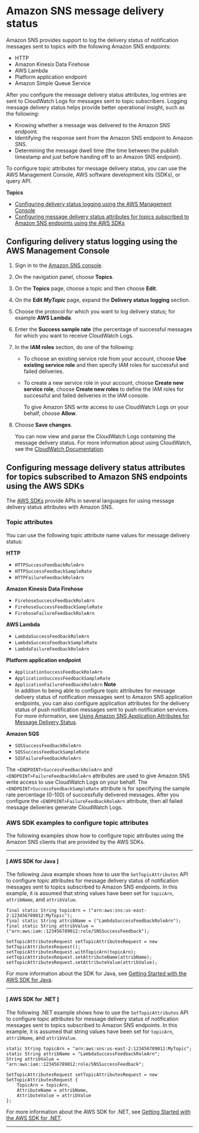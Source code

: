 # Amazon SNS message delivery status<a name="sns-topic-attributes"></a>

Amazon SNS provides support to log the delivery status of notification messages sent to topics with the following Amazon SNS endpoints: 
+ HTTP
+ Amazon Kinesis Data Firehose
+ AWS Lambda
+ Platform application endpoint
+ Amazon Simple Queue Service

After you configure the message delivery status attributes, log entries are sent to CloudWatch Logs for messages sent to topic subscribers\. Logging message delivery status helps provide better operational insight, such as the following: 
+ Knowing whether a message was delivered to the Amazon SNS endpoint\.
+ Identifying the response sent from the Amazon SNS endpoint to Amazon SNS\.
+ Determining the message dwell time \(the time between the publish timestamp and just before handing off to an Amazon SNS endpoint\)\.

 To configure topic attributes for message delivery status, you can use the AWS Management Console, AWS software development kits \(SDKs\), or query API\. 

**Topics**
+ [Configuring delivery status logging using the AWS Management Console](#topics-attrib)
+ [Configuring message delivery status attributes for topics subscribed to Amazon SNS endpoints using the AWS SDKs](#msg-status-sdk)

## Configuring delivery status logging using the AWS Management Console<a name="topics-attrib"></a>

1. Sign in to the [Amazon SNS console](https://console.aws.amazon.com/sns/home)\.

1. On the navigation panel, choose **Topics**\.

1. On the **Topics** page, choose a topic and then choose **Edit**\.

1. On the **Edit *MyTopic*** page, expand the **Delivery status logging** section\.

1. Choose the protocol for which you want to log delivery status; for example **AWS Lambda**\.

1. Enter the **Success sample rate** \(the percentage of successful messages for which you want to receive CloudWatch Logs\.

1. In the **IAM roles** section, do one of the following:
   + To choose an existing service role from your account, choose **Use existing service role** and then specify IAM roles for successful and failed deliveries\.
   + To create a new service role in your account, choose **Create new service role**, choose **Create new roles** to define the IAM roles for successful and failed deliveries in the IAM console\.

     To give Amazon SNS write access to use CloudWatch Logs on your behalf, choose **Allow**\.

1. Choose **Save changes**\.

   You can now view and parse the CloudWatch Logs containing the message delivery status\. For more information about using CloudWatch, see the [CloudWatch Documentation](https://aws.amazon.com/documentation/cloudwatch)\.

## Configuring message delivery status attributes for topics subscribed to Amazon SNS endpoints using the AWS SDKs<a name="msg-status-sdk"></a>

The [AWS SDKs](https://aws.amazon.com/tools/) provide APIs in several languages for using message delivery status attributes with Amazon SNS\. 

### Topic attributes<a name="topic-attributes"></a>

You can use the following topic attribute name values for message delivery status:

**HTTP**
+ `HTTPSuccessFeedbackRoleArn`
+ `HTTPSuccessFeedbackSampleRate`
+ `HTTPFailureFeedbackRoleArn`

**Amazon Kinesis Data Firehose**
+ `FirehoseSuccessFeedbackRoleArn`
+ `FirehoseSuccessFeedbackSampleRate`
+ `FirehoseFailureFeedbackRoleArn`

**AWS Lambda**
+ `LambdaSuccessFeedbackRoleArn`
+ `LambdaSuccessFeedbackSampleRate`
+ `LambdaFailureFeedbackRoleArn`

**Platform application endpoint**
+ `ApplicationSuccessFeedbackRoleArn`
+ `ApplicationSuccessFeedbackSampleRate`
+ `ApplicationFailureFeedbackRoleArn`
**Note**  
In addition to being able to configure topic attributes for message delivery status of notification messages sent to Amazon SNS application endpoints, you can also configure application attributes for the delivery status of push notification messages sent to push notification services\. For more information, see [Using Amazon SNS Application Attributes for Message Delivery Status](https://docs.aws.amazon.com/sns/latest/dg/sns-msg-status.html)\. 

**Amazon SQS**
+ `SQSSuccessFeedbackRoleArn`
+ `SQSSuccessFeedbackSampleRate`
+ `SQSFailureFeedbackRoleArn`

 The `<ENDPOINT>SuccessFeedbackRoleArn` and `<ENDPOINT>FailureFeedbackRoleArn` attributes are used to give Amazon SNS write access to use CloudWatch Logs on your behalf\. The `<ENDPOINT>SuccessFeedbackSampleRate` attribute is for specifying the sample rate percentage \(0\-100\) of successfully delivered messages\. After you configure the `<ENDPOINT>FailureFeedbackRoleArn` attribute, then all failed message deliveries generate CloudWatch Logs\. 

### AWS SDK examples to configure topic attributes<a name="topic-attributes-sdks"></a>

The following examples show how to configure topic attributes using the Amazon SNS clients that are provided by the AWS SDKs\.

------
#### [ AWS SDK for Java ]

The following Java example shows how to use the `SetTopicAttributes` API to configure topic attributes for message delivery status of notification messages sent to topics subscribed to Amazon SNS endpoints\. In this example, it is assumed that string values have been set for `topicArn`, `attribName`, and `attribValue`\.

```
final static String topicArn = ("arn:aws:sns:us-east-2:123456789012:MyTopic");
final static String attribName = ("LambdaSuccessFeedbackRoleArn");
final static String attribValue = ("arn:aws:iam::123456789012:role/SNSSuccessFeedback");
```

```
SetTopicAttributesRequest setTopicAttributesRequest = new SetTopicAttributesRequest();
setTopicAttributesRequest.withTopicArn(topicArn);
setTopicAttributesRequest.setAttributeName(attribName);
setTopicAttributesRequest.setAttributeValue(attribValue);
```

For more information about the SDK for Java, see [Getting Started with the AWS SDK for Java](https://aws.amazon.com/developers/getting-started/java/)\.

------
#### [ AWS SDK for \.NET ]

The following \.NET example shows how to use the `SetTopicAttributes` API to configure topic attributes for message delivery status of notification messages sent to topics subscribed to Amazon SNS endpoints\. In this example, it is assumed that string values have been set for `topicArn`, `attribName`, and `attribValue`\.

```
static String topicArn = "arn:aws:sns:us-east-2:123456789012:MyTopic";
static String attribName = "LambdaSuccessFeedbackRoleArn";
String attribValue = "arn:aws:iam::123456789012:role/SNSSuccessFeedback";
```

```
SetTopicAttributesRequest setTopicAttributesRequest = new SetTopicAttributesRequest {
    TopicArn = topicArn,
    AttributeName = attribName,
    AttributeValue = attribValue
};
```

For more information about the AWS SDK for \.NET, see [Getting Started with the AWS SDK for \.NET](https://docs.aws.amazon.com/sdk-for-net/v3/developer-guide/net-dg-setup.html)\.

------